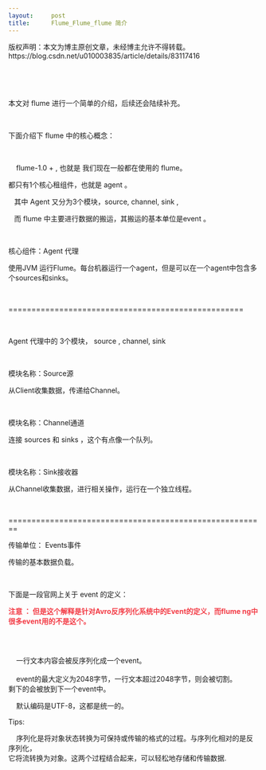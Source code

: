 ```yaml
---
layout:     post
title:      Flume_Flume_flume 简介
---
```

<div id="article_content" class="article_content clearfix csdn-tracking-statistics" data-pid="blog" data-mod="popu_307" data-dsm="post">
								<div class="article-copyright">
					版权声明：本文为博主原创文章，未经博主允许不得转载。					https://blog.csdn.net/u010003835/article/details/83117416				</div>
								            <link rel="stylesheet" href="https://csdnimg.cn/release/phoenix/template/css/ck_htmledit_views-f76675cdea.css">
						<div class="htmledit_views" id="content_views">
                <p> </p>

<p> </p>

<p>本文对 flume 进行一个简单的介绍，后续还会陆续补充。</p>

<p> </p>

<p>下面介绍下 flume 中的核心概念：</p>

<p> </p>

<p>    flume-1.0 + , 也就是 我们现在一般都在使用的 flume。</p>

<p>都只有1个核心租组件，也就是 agent 。</p>

<p>   其中 Agent 又分为3个模块，source, channel, sink ,</p>

<p>   而 flume 中主要进行数据的搬运，其搬运的基本单位是event 。</p>

<p> </p>

<p>核心组件：Agent 代理</p>

<p>使用JVM 运行Flume。每台机器运行一个agent，但是可以在一个agent中包含多个sources和sinks。</p>

<p> </p>

<p>===================================================</p>

<p> </p>

<p>Agent 代理中的 3个模块， source , channel, sink</p>

<p> </p>

<p>模块名称：Source源 </p>

<p>从Client收集数据，传递给Channel。</p>

<p> </p>

<p>模块名称：Channel通道</p>

<p>连接 sources 和 sinks ，这个有点像一个队列。</p>

<p> </p>

<p>模块名称：Sink接收器</p>

<p>从Channel收集数据，进行相关操作，运行在一个独立线程。</p>

<p> </p>

<p>========================================================</p>

<p>传输单位： Events事件    </p>

<p>传输的基本数据负载。</p>

<p> </p>

<p>下面是一段官网上关于 event 的定义：</p>

<p><strong><span style="color:#f33b45;">注意 ： 但是这个解释是针对Avro反序列化系统中的Event的定义，而flume ng中很多event用的不是这个。</span></strong></p>

<p><img alt="" class="has" src="https://img-blog.csdn.net/20181017211358913?watermark/2/text/aHR0cHM6Ly9ibG9nLmNzZG4ubmV0L3UwMTAwMDM4MzU=/font/5a6L5L2T/fontsize/400/fill/I0JBQkFCMA==/dissolve/70"></p>

<p> </p>

<p>    一行文本内容会被反序列化成一个event。<br>
    <br>
    event的最大定义为2048字节，一行文本超过2048字节，则会被切割。<br>
剩下的会被放到下一个event中。</p>

<p>    默认编码是UTF-8，这都是统一的。</p>

<p>Tips:</p>

<p>    序列化是将对象状态转换为可保持或传输的格式的过程。与序列化相对的是反序列化，<br>
它将流转换为对象。这两个过程结合起来，可以轻松地存储和传输数据.</p>

<p> </p>

<p> </p>            </div>
                </div>